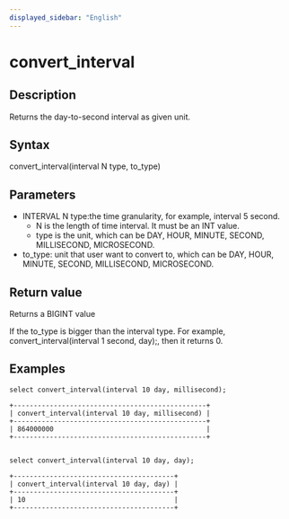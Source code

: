 ```yaml
---
displayed_sidebar: "English"
---
```


# convert_interval



## Description



Returns the day-to-second interval as given unit.



## Syntax



convert_interval(interval N type, to_type)



## Parameters



+ INTERVAL N type:the time granularity, for example, interval 5 second.
    + N is the length of time interval. It must be an INT value.
    + type is the unit, which can be DAY, HOUR, MINUTE, SECOND, MILLISECOND, MICROSECOND.
+ to_type: unit that user want to convert to, which can be DAY, HOUR, MINUTE, SECOND,  MILLISECOND, MICROSECOND.



## Return value



Returns a BIGINT value



If the to_type is bigger than the interval type. For example, convert_interval(interval 1 second, day);, then it returns 0.



## Examples

```Plain
select convert_interval(interval 10 day, millisecond);

+------------------------------------------------+
| convert_interval(interval 10 day, millisecond) |
+------------------------------------------------+
| 864000000                                      |
+------------------------------------------------+


select convert_interval(interval 10 day, day);

+----------------------------------------+
| convert_interval(interval 10 day, day) |
+----------------------------------------+
| 10                                     |
+----------------------------------------+
```

